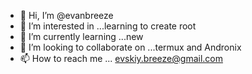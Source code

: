 - 👋 Hi, I’m @evanbreeze
- 👀 I’m interested in ...learning to create root
- 🌱 I’m currently learning ...new
- 💞️ I’m looking to collaborate on ...termux and Andronix
- 📫 How to reach me ... evskiy.breeze@gmail.com

<!---
evanbreeze/evanbreeze is a ✨ special ✨ repository because its `README.md` (this file) appears on your GitHub profile.
You can click the Preview link to take a look at your changes.
--->
